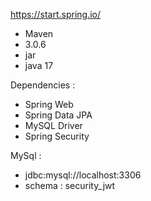 https://start.spring.io/
* Maven
* 3.0.6
* jar
* java 17

Dependencies :
* Spring Web
* Spring Data JPA
* MySQL Driver
* Spring Security

MySql :
* jdbc:mysql://localhost:3306
* schema : security_jwt